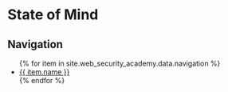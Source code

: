 # State of Mind

## Navigation
<ul>
  {% for item in site.web_security_academy.data.navigation %}
    <li>
      <a href="{{ item.link }}"> {{ item.name }} </a>
    </li>
  {% endfor %}
</ul>
